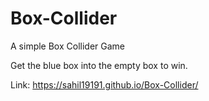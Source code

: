 # Box-Collider
A simple Box Collider Game

Get the blue box into the empty box to win.

Link: https://sahil19191.github.io/Box-Collider/
